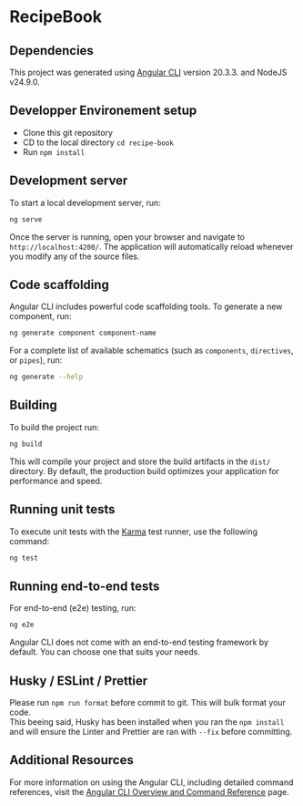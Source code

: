 # RecipeBook


## Dependencies
This project was generated using [Angular CLI](https://github.com/angular/angular-cli) version 20.3.3. and NodeJS v24.9.0.

## Developper Environement setup

* Clone this git repository
* CD to the local directory ```cd recipe-book```
* Run ```npm install```

## Development server

To start a local development server, run:

```bash
ng serve
```

Once the server is running, open your browser and navigate to `http://localhost:4200/`. The application will automatically reload whenever you modify any of the source files.

## Code scaffolding

Angular CLI includes powerful code scaffolding tools. To generate a new component, run:

```bash
ng generate component component-name
```

For a complete list of available schematics (such as `components`, `directives`, or `pipes`), run:

```bash
ng generate --help
```

## Building

To build the project run:

```bash
ng build
```

This will compile your project and store the build artifacts in the `dist/` directory. By default, the production build optimizes your application for performance and speed.

## Running unit tests

To execute unit tests with the [Karma](https://karma-runner.github.io) test runner, use the following command:

```bash
ng test
```

## Running end-to-end tests

For end-to-end (e2e) testing, run:

```bash
ng e2e
```

Angular CLI does not come with an end-to-end testing framework by default. You can choose one that suits your needs.

## Husky / ESLint / Prettier

Please run ```npm run format``` before commit to git. This will bulk format your code.</br>
This beeing said, Husky has been installed when you ran the ```npm install``` and will ensure the Linter and Prettier are ran with ```--fix``` before committing.

## Additional Resources

For more information on using the Angular CLI, including detailed command references, visit the [Angular CLI Overview and Command Reference](https://angular.dev/tools/cli) page.
